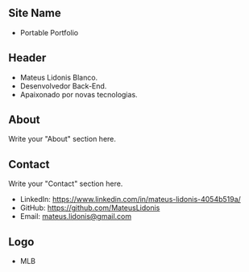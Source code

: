 ## Site Name
- Portable Portfolio

## Header
- Mateus Lidonis Blanco. 
- Desenvolvedor Back-End.
- Apaixonado por novas tecnologias.

## About
Write your "About" section here.

## Contact
Write your "Contact" section here.
- LinkedIn: https://www.linkedin.com/in/mateus-lidonis-4054b519a/
- GitHub: https://github.com/MateusLidonis
- Email: mateus.lidonis@gmail.com

## Logo
- MLB
